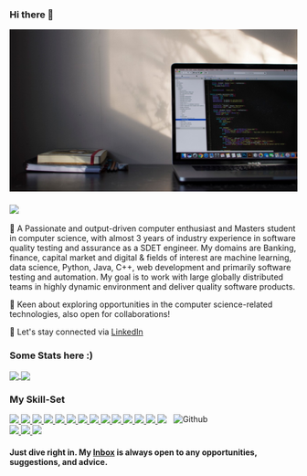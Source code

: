 ### Hi there 👋

<!--
**Priya-Murkute/Priya-Murkute** is a ✨ _special_ ✨ repository because its `README.md` (this file) appears on your GitHub profile.

Here are some ideas to get you started:

- 🔭 I’m currently working on ...
- 🌱 I’m currently learning ...
- 👯 I’m looking to collaborate on ...
- 🤔 I’m looking for help with ...
- 💬 Ask me about ...
- 📫 How to reach me: ...
- 😄 Pronouns: ...
- ⚡ Fun fact: ...
-->

<!-- A Passionate engineer to achieve goals and work towrads success -->

<a href="https://github.com/Priya-Murkute" target="_blank">
 <img align="center" src="https://github.com/Priya-Murkute/Priya-Murkute/blob/main/banner.jpg" />
</a>

###
![](https://komarev.com/ghpvc/?username=your-github-Priya-Murkute&color=blueviolet)

   🎯 A Passionate and output-driven computer enthusiast and Masters student in computer science, with almost 3 years of industry experience in software quality testing and assurance as a SDET engineer. My domains are Banking, finance, capital market and digital & fields of interest are machine learning, data science, Python, Java, C++, web development and primarily software testing and automation. My goal is to work with large globally distributed teams in highly dynamic environment and deliver quality software products.

   🏅 Keen about exploring opportunities in the computer science-related technologies, also open for collaborations! 

   🌈 Let's stay connected via [LinkedIn](https://www.linkedin.com/in/priya-murkute-5880ab146)

### Some Stats here :)

<a href="https://github.com/Priya-Murkute">
  <img align="center" src="https://github-readme-stats.vercel.app/api?username=Priya-Murkute&show_icons=true&theme=dracula&count_private=true" />
</a>
<a href="https://github.com/Priya-Murkute">
  <img align="center" src="https://github-readme-stats.vercel.app/api/top-langs/?username=Priya-Murkute&theme=onedark&langs_count=8&layout=compact" />
</a>

### My Skill-Set
<img width="43%" align="right" alt="Github" src="https://raw.githubusercontent.com/onimur/.github/master/.resources/git-header.svg" />
<a href="https://github.com/Priya-Murkute">
<img src="https://img.shields.io/badge/python%20-%2314354C.svg?&style=for-the-badge&logo=python&logoColor=white"/>
</a>
<a href="https://github.com/Priya-Murkute">
<img src="https://img.shields.io/badge/r-%23276DC3.svg?&style=for-the-badge&logo=r&logoColor=white"/>
</a>
<a href="https://github.com/Priya-Murkute">
<img src="https://img.shields.io/badge/c++%20-%2300599C.svg?&style=for-the-badge&logo=c%2B%2B&ogoColor=white"/>
</a>
<a href="https://github.com/Priya-Murkute">
<img src="https://img.shields.io/badge/java-%23ED8B00.svg?&style=for-the-badge&logo=java&logoColor=white"/>
</a>
<a href="https://github.com/Priya-Murkute">
<img src="https://img.shields.io/badge/php-%23777BB4.svg?&style=for-the-badge&logo=php&logoColor=white"/>
</a>
<a href="https://github.com/Priya-Murkute">
<img src="https://img.shields.io/badge/html5%20-%23E34F26.svg?&style=for-the-badge&logo=html5&logoColor=white"/>
</a>
<a href="https://github.com/Priya-Murkute">
<img src="https://img.shields.io/badge/css3%20-%231572B6.svg?&style=for-the-badge&logo=css3&logoColor=white"/>
</a>
<a href="https://github.com/Priya-Murkute">
<img src="https://img.shields.io/badge/bootstrap%20-%23563D7C.svg?&style=for-the-badge&logo=bootstrap&logoColor=white"/>
</a>
<a href="https://github.com/Priya-Murkute">
<img src="https://img.shields.io/badge/javascript%20-%23323330.svg?&style=for-the-badge&logo=javascript&logoColor=%23F7DF1E"/>
</a>
<a href="https://github.com/Priya-Murkute">
<img src="https://img.shields.io/badge/git%20-%23F05033.svg?&style=for-the-badge&logo=git&logoColor=white"/>
</a>
<a href="https://github.com/Priya-Murkute">
<img src="https://img.shields.io/badge/github%20-%23121011.svg?&style=for-the-badge&logo=github&logoColor=white"/>
</a>
<a href="https://github.com/Priya-Murkute">
<img src="https://img.shields.io/badge/mysql-%2300f.svg?&style=for-the-badge&logo=mysql&logoColor=white"/>
</a>
<a href="https://github.com/Priya-Murkute">
<img src ="https://img.shields.io/badge/sqlite-%2307405e.svg?&style=for-the-badge&logo=sqlite&logoColor=white"/>
</a>
<a href="https://github.com/Priya-Murkute">
<img src="https://img.shields.io/badge/Jupyter%20-%23F37626.svg?&style=for-the-badge&logo=Jupyter&logoColor=white" />
</a>
<a href="https://github.com/Priya-Murkute">
<img src="https://img.shields.io/badge/Typescript%20-%23D00000.svg?&style=for-the-badge&logo=Keras&logoColor=white"/>
</a>
<a href="https://github.com/Priya-Murkute">
<img src="https://img.shields.io/badge/Selenium%20-%23FF6F00.svg?&style=for-the-badge&logo=TensorFlow&logoColor=white" />
</a>
<a href="https://github.com/Priya-Murkute">
<img src="https://img.shields.io/badge/WebdriverIO%20-%23EE4C2C.svg?&style=for-the-badge&logo=PyTorch&logoColor=white" />
</a>
<!-- <a href="https://github.com/Priya-Murkute">
<img src="https://img.shields.io/badge/pandas%20-%23150458.svg?&style=for-the-badge&logo=pandas&logoColor=white" />
</a>
<a href="https://github.com/Priya-Murkute">
<img src="https://img.shields.io/badge/apache%20-%23D42029.svg?&style=for-the-badge&logo=apache&logoColor=white"/>
</a>
<a href="https://github.com/Priya-Murkute">
<img src="https://img.shields.io/badge/spring%20-%236DB33F.svg?&style=for-the-badge&logo=spring&logoColor=white"/>
</a>
<a href="https://github.com/Priya-Murkute">
<img src="https://img.shields.io/badge/azure%20-%230072C6.svg?&style=for-the-badge&logo=azure-devops&logoColor=white"/>
</a>
<a href="https://github.com/Priya-Murkute">
<img src="https://img.shields.io/badge/django%20-%23D00000.svg?&style=for-the-badge&logo=django&logoColor=white"/>
</a>
<a href="https://github.com/Priya-Murkute">
<img src="https://img.shields.io/badge/flask%20-%23FF6F00.svg?&style=for-the-badge&logo=flask&logoColor=white" />
</a> -->






#### Just dive right in. My [Inbox](mailto:priyamurkute7@gmail.com?subject=[GitHub]%20Source%20Han%20Sans) is always open to any opportunities, suggestions, and advice.

